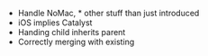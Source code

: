 - Handle NoMac, \* other stuff than just introduced
- iOS implies Catalyst
- Handing child inherits parent
- Correctly merging with existing
